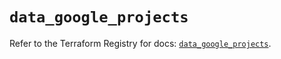# `data_google_projects`

Refer to the Terraform Registry for docs: [`data_google_projects`](https://registry.terraform.io/providers/hashicorp/google-beta/6.12.0/docs/data-sources/google_projects).
